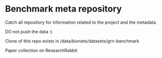 # Benchmark meta repository

Catch all repository for information related to the project and the metadata.

DO not push the data :)

Clone of this repo exists in /data/bionets/datasets/grn-benchmark

Paper collection on ResearchRabbit

